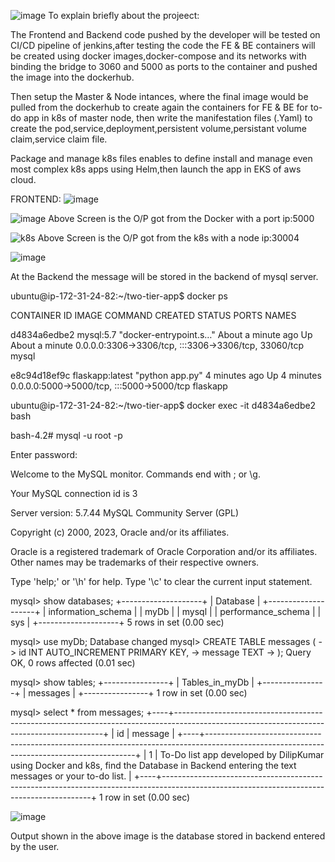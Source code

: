 
![image](https://github.com/Dilipkumar-M/two-tier-app/assets/84618503/c85219bd-0fd7-41b4-8572-99ad0d7ab6ad)
To explain briefly about the projeect:

The Frontend and Backend code pushed by the developer will be tested on CI/CD pipeline of jenkins,after testing the code the FE & BE containers will be created using docker images,docker-compose and its networks with binding the bridge to 3060 and 5000 as ports to the container and pushed the image into the dockerhub.

Then setup the Master & Node intances, where the final image would be pulled from the dockerhub to create again the containers for FE & BE for to-do app in k8s of master node, then write the manifestation files (.Yaml) to create the pod,service,deployment,persistent volume,persistant volume claim,service claim file.

Package and manage k8s files enables to define install and manage even most complex k8s apps using Helm,then launch the app in EKS of aws cloud. 
 

FRONTEND:
![image](https://github.com/Dilipkumar-M/two-tier-app/assets/84618503/65ea824b-356b-4e7e-9307-dfd3efcffcd9)

![image](https://github.com/Dilipkumar-M/two-tier-app/assets/84618503/c35024fa-e436-40bd-aa40-c980d7565f28)
 Above Screen is the O/P got from the Docker with a port ip:5000
 
![k8s](https://github.com/Dilipkumar-M/two-tier-app/assets/84618503/59376c75-ec7b-414f-a312-49fcd5f8f2e5)
 Above Screen is the O/P got from the k8s with a node ip:30004

![image](https://github.com/Dilipkumar-M/two-tier-app/assets/84618503/fdccac40-3326-43b5-9c12-c672db02a3a1)


 At the Backend the message will be stored in the backend of mysql server.

 ubuntu@ip-172-31-24-82:~/two-tier-app$ docker ps
 
CONTAINER ID   IMAGE             COMMAND                  CREATED              STATUS              PORTS                                                  NAMES

d4834a6edbe2   mysql:5.7         "docker-entrypoint.s…"   About a minute ago   Up About a minute   0.0.0.0:3306->3306/tcp, :::3306->3306/tcp, 33060/tcp   mysql

e8c94d18ef9c   flaskapp:latest   "python app.py"          4 minutes ago        Up 4 minutes        0.0.0.0:5000->5000/tcp, :::5000->5000/tcp              flaskapp

ubuntu@ip-172-31-24-82:~/two-tier-app$ docker exec -it d4834a6edbe2 bash

bash-4.2# mysql -u root -p

Enter password: 

Welcome to the MySQL monitor.  Commands end with ; or \g.

Your MySQL connection id is 3

Server version: 5.7.44 MySQL Community Server (GPL)

Copyright (c) 2000, 2023, Oracle and/or its affiliates.

Oracle is a registered trademark of Oracle Corporation and/or its
affiliates. Other names may be trademarks of their respective
owners.

Type 'help;' or '\h' for help. Type '\c' to clear the current input statement.

mysql> show databases;
+--------------------+
| Database           |
+--------------------+
| information_schema |
| myDb               |
| mysql              |
| performance_schema |
| sys                |
+--------------------+
5 rows in set (0.00 sec)

mysql> use myDb;
Database changed
mysql> CREATE TABLE messages (
    ->     id INT AUTO_INCREMENT PRIMARY KEY,
    ->     message TEXT
    -> );
Query OK, 0 rows affected (0.01 sec)

mysql> show tables;
+----------------+
| Tables_in_myDb |
+----------------+
| messages       |
+----------------+
1 row in set (0.00 sec)

mysql> select * from messages;
+----+------------------------------------------------------------------------------------------------------------------------------------------+
| id | message                                                                                                                                  |
+----+------------------------------------------------------------------------------------------------------------------------------------------+
|  1 | To-Do list app developed by DilipKumar using Docker and k8s, find the Database in Backend entering the text messages or your to-do list. |
+----+------------------------------------------------------------------------------------------------------------------------------------------+
1 row in set (0.00 sec)

![image](https://github.com/Dilipkumar-M/two-tier-app/assets/84618503/9e030748-3e2b-447b-93d1-71d469dd147f)

Output shown in the above image is the database stored in backend entered by the user.

 


